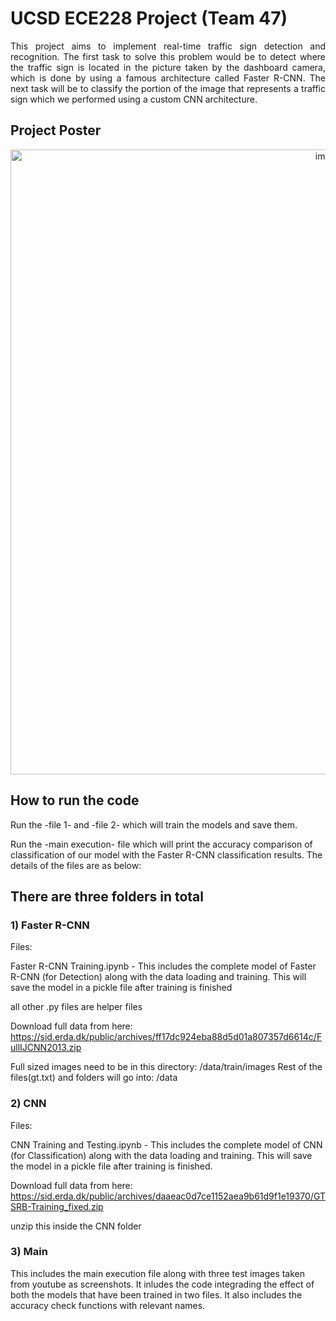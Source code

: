 # UCSD ECE228 Project (Team 47)

<p align="justify">
This project aims to implement real-time traffic sign detection and recognition. The first task to solve this problem would be to detect where the traffic sign is located in the picture taken by the dashboard camera, which is done by using a famous architecture called Faster R-CNN. The next task will be to classify the portion of the image that represents a traffic sign which we performed using a custom CNN architecture.
</p>

## Project Poster
<p align="center">
  <img width="1000" alt="image" src="https://user-images.githubusercontent.com/89351094/209574238-76bd4a55-3711-4029-ad8b-27ae0e31101b.jpg">
 </p>



## How to run the code

Run the -file 1- and -file 2- which will train the models and save them.

Run the -main execution- file which will print the accuracy comparison of classification of our model with the Faster R-CNN classification results. The details of the files are as below:

## There are three folders in total

### 1) Faster R-CNN
Files: 

Faster R-CNN Training.ipynb - This includes the complete model of Faster R-CNN (for Detection) along with the data loading and training. This will save the model in a pickle file after training is finished

all other .py files are helper files

Download full data from here: https://sid.erda.dk/public/archives/ff17dc924eba88d5d01a807357d6614c/FullIJCNN2013.zip

Full sized images need to be in this directory: /data/train/images
Rest of the files(gt.txt) and folders will go into: /data


### 2) CNN
Files:

CNN Training and Testing.ipynb - This includes the complete model of CNN (for Classification) along with the data loading and training. This will save the model in a pickle file after training is finished.

Download full data from here: https://sid.erda.dk/public/archives/daaeac0d7ce1152aea9b61d9f1e19370/GTSRB-Training_fixed.zip

unzip this inside the CNN folder

### 3) Main

This includes the main execution file along with three test images taken from youtube as screenshots.
It inludes the code integrading the effect of both the models that have been trained in two files. It also includes the accuracy check functions with relevant names.

